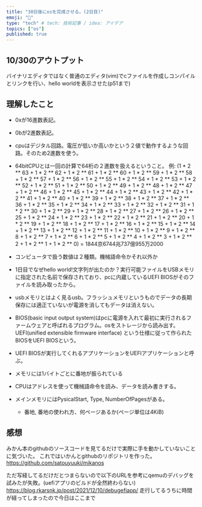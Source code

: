 ```yaml
---
title: "30日後にosを完成させる。(2日目)"
emoji: "🔖"
type: "tech" # tech: 技術記事 / idea: アイデア
topics: ["os"]
published: true
---
```


## 10/30のアウトプット
バイナリエディタではなく普通のエディタ(vim)でcファイルを作成しコンパイルとリンクを行い、hello worldを表示させた(p51まで)

## 理解したこと
- 0xが16進数表記。
- 0bが2進数表記。
- cpuはデジタル回路。電圧が低いか高いかという２値で動作するような回路。そのため2進数を使う。
- 64bitCPUとは一回の計算で64桁の２進数を扱えるということ。
例:
(1 * 2 ** 63 + 1 * 2 ** 62 + 1 * 2 ** 61 + 1 * 2 ** 60 + 1 * 2 ** 59 + 1 * 2 ** 58 + 1 * 2 ** 57 + 1 * 2 ** 56 + 1 * 2 ** 55 + 1 * 2 ** 54 + 1 * 2 ** 53 + 1 * 2 ** 52 + 1 * 2 ** 51 + 1 * 2 ** 50 + 1 * 2 ** 49 + 1 * 2 ** 48 + 1 * 2 ** 47 + 1 * 2 ** 46 + 1 * 2 ** 45 + 1 * 2 ** 44 + 1 * 2 ** 43 + 1 * 2 ** 42 + 1 * 2 ** 41 + 1 * 2 ** 40 + 1 * 2 ** 39 + 1 * 2 ** 38 + 1 * 2 ** 37 + 1 * 2 ** 36 + 1 * 2 ** 35 + 1 * 2 ** 34 + 1 * 2 ** 33 + 1 * 2 ** 32 + 1 * 2 ** 31 + 1 * 2 ** 30 + 1 * 2 ** 29 + 1 * 2 ** 28 + 1 * 2 ** 27 + 1 * 2 ** 26 + 1 * 2 ** 25 + 1 * 2 ** 24 + 1 * 2 ** 23 + 1 * 2 ** 22 + 1 * 2 ** 21 + 1 * 2 ** 20 + 1 * 2 ** 19 + 1 * 2 ** 18 + 1 * 2 ** 17 + 1 * 2 ** 16 + 1 * 2 ** 15 + 1 * 2 ** 14 + 1 * 2 ** 13 + 1 * 2 ** 12 + 1 * 2 ** 11 + 1 * 2 ** 10 + 1 * 2 ** 9 + 1 * 2 ** 8 + 1 * 2 ** 7 + 1 * 2 ** 6 + 1 * 2 ** 5 + 1 * 2 ** 4 + 1 * 2 ** 3 + 1 * 2 ** 2 + 1 * 2 ** 1 + 1 * 2 ** 0) = 1844京6744兆737億955万2000

- コンピュータで扱う数値は２種類。機械語命令かそれ以外か

- 1日目でなぜhello world!文字列が出たのか？実行可能ファイルをUSBメモリに指定された名前で保存されており、pcに内蔵しているUEFI BIOSがそのファイルを読み取ったから。

- usbメモリとはよく見るusb。フラッシュメモリというものでデータの長期保存には適正ていないが電源を消してもデータは消えない。

- BIOS(basic input output system)はpcに電源を入れて最初に実行されるファームウェアと呼ばれるプログラム。osをストレージから読み出す。UEFI(unified extensible firmware interface) という仕様に従って作られたBIOSをUEFI BIOSという。

- UEFI BIOSが実行してくれるアプリケーションをUEFIアプリケーションと呼ぶ。

- メモリには1バイトごとに番地が振られている
- CPUはアドレスを使って機械語命令を読み、データを読み書きする。

- メインメモリにはPysicalStart, Type, NumberOfPagesがある。
    - 番地, 番地の使われ方、何ページあるか(ページ単位は4KiB)

## 感想
みかん本のgithubのソースコードを見てるだけで実際に手を動かしていないことに気づいた。
これではいかんとgithubのリポジトリを作った。
https://github.com/satouyuuki/mikanos

ただ写経してるだけだとつまらないので以下のURLを参考にqemuのデバッグを試みたが失敗。(uefiアプリのビルドが全然終わらない)
https://blog.rkarsnk.jp/post/2021/12/10/debugefiapp/
走行してるうちに時間が経ってしまったので今日はここまで
